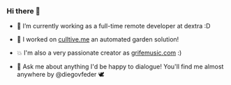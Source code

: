 ### Hi there 👋

- 👯 I’m currently working as a full-time remote developer at dextra :D

- 🌱 I worked on [culltive.me](https://culltive.me/) an automated garden solution!

- 💥 I'm also a very passionate creator as [grifemusic.com](https://grifemusic.com/) :)

- 💬 Ask me about anything I'd be happy to dialogue! You'll find me almost anywhere by @diegovfeder :dove:

<!--
**diegovfeder/diegovfeder** is a ✨ _special_ ✨ repository because its `README.md` (this file) appears on your GitHub profile.

Here are some ideas to get you started:
- 🌱 I’m currently learning ...
- 👯 I’m looking to collaborate on ...
- 🤔 I’m looking for help with ...
- 💬 Ask me about ...
- 😄 Pronouns: ...
- ⚡ Fun fact: ...
-->
